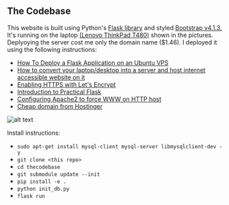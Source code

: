 ## The Codebase

This website is built using Python's 
<a href="http://flask.pocoo.org/">Flask library</a> 
 and styled
<a href="https://getbootstrap.com/docs/4.1/getting-started/introduction/">Bootstrap v4.1.3.</a> 
It's  running on the laptop 
<a href="https://www.lenovo.com/fi/fi/laptops/thinkpad/t-series/ThinkPad-T480/p/22TP2TT4800">(Lenovo ThinkPad T480)</a>
    shown in the pictures. Deplyoying the server cost me only the domain name ($1.46).
    I deployed it using the following instructions:
<ul class="text-left">
    <li>
        <a href="https://www.digitalocean.com/community/tutorials/how-to-deploy-a-flask-application-on-an-ubuntu-vps">
            How To Deploy a Flask Application on an Ubuntu VPS
        </a>
    </li>
    <li>
        <a href="https://blog.mindorks.com/how-to-convert-your-laptop-desktop-into-a-server-and-host-internet-accessible-website-on-it-part-1-545940164ab9">
            How to convert your laptop/desktop into a server and host internet accessible website on it
        </a>
    </li>
    <li>
        <a href="https://letsencrypt.org/getting-started/">
            Enabling HTTPS with Let's Encrypt
        </a>
    </li>
    <li>
        <a href="https://pythonprogramming.net/practical-flask-introduction/">
            Introduction to Practical Flask
        </a>
    </li>
    <li>
        <a href="https://github.com/thecodebasesite/apache2-conf">
            Configuring Apache2 to force WWW on HTTP host
        </a>
    </li>
    <li>
        <a href="https://www.hostinger.com/">
            Cheap domain from Hostinger
        </a>
    </li>
</ul>



![alt text](https://raw.githubusercontent.com/thecodebasesite/thecodebase/master/thecodebase.png)

Install instructions:

* `sudo apt-get install mysql-client mysql-server libmysqlclient-dev -y`
* `git clone <this repo>`
* `cd thecodebase`
* `git submodule update --init`
* `pip install -e .`
* `python init_db.py`
* `flask run`
